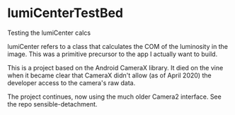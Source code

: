 # lumiCenterTestBed

Testing the lumiCenter calcs

lumiCenter refers to a class that calculates the COM of the luminosity in the image.  This was a primitive precursor to the app I actually want to build.

This is a project based on the Android CameraX library.  It died on the vine when it became clear that CameraX didn't allow (as of April 2020) the developer access to the camera's raw data.

The project continues, now using the much older Camera2 interface.  See the repo sensible-detachment.
